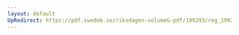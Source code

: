 ```yaml
---
layout: default
UpRedirect: https://pdf.swedeb.se/riksdagen-volumeG-pdf/199293/reg_199293/reg_199293_0356.pdf
---
```

